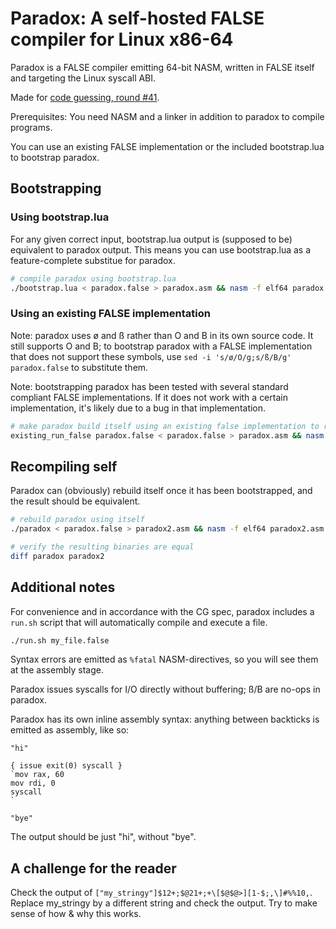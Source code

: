# Paradox: A self-hosted FALSE compiler for Linux x86-64

Paradox is a FALSE compiler emitting 64-bit NASM, written in FALSE itself and targeting the Linux syscall ABI.

Made for [code guessing, round #41](https://cg.esolangs.gay/41/).

Prerequisites: You need NASM and a linker in addition to paradox to compile programs.

You can use an existing FALSE implementation or the included bootstrap.lua to bootstrap paradox.

## Bootstrapping

### Using bootstrap.lua

For any given correct input, bootstrap.lua output is (supposed to be) equivalent to paradox output.
This means you can use bootstrap.lua as a feature-complete substitue for paradox.

```sh
# compile paradox using bootstrap.lua
./bootstrap.lua < paradox.false > paradox.asm && nasm -f elf64 paradox.asm && ld paradox.o -o paradox
```

### Using an existing FALSE implementation

Note: paradox uses ø and ß rather than O and B in its own source code. It still supports O and B; to bootstrap paradox with a FALSE implementation that does not support these symbols, use `sed -i 's/ø/O/g;s/ß/B/g' paradox.false` to substitute them.

Note: bootstrapping paradox has been tested with several standard compliant FALSE implementations. If it does not work with a certain implementation, it's likely due to a bug in that implementation.

```sh
# make paradox build itself using an existing false implementation to run paradox
existing_run_false paradox.false < paradox.false > paradox.asm && nasm -f elf64 paradox.asm && ld paradox.o -o paradox
```

## Recompiling self

Paradox can (obviously) rebuild itself once it has been bootstrapped, and the result should be equivalent.

```sh
# rebuild paradox using itself
./paradox < paradox.false > paradox2.asm && nasm -f elf64 paradox2.asm && ld paradox2.o -o paradox2

# verify the resulting binaries are equal
diff paradox paradox2
```

## Additional notes

For convenience and in accordance with the CG spec, paradox includes a `run.sh` script that will automatically compile and execute a file.

```sh
./run.sh my_file.false
```

Syntax errors are emitted as `%fatal` NASM-directives, so you will see them at the assembly stage.

Paradox issues syscalls for I/O directly without buffering; ß/B are no-ops in paradox.

Paradox has its own inline assembly syntax: anything between backticks is emitted as assembly, like so:

```
"hi"

{ issue exit(0) syscall }
`mov rax, 60
mov rdi, 0
syscall
`

"bye"
```

The output should be just "hi", without "bye".

## A challenge for the reader

Check the output of `["my_stringy"]$12+;$@21+;+\[$@$@>][1-$;,\]#%%10,`. Replace my_stringy by a different string and check the output. Try to make sense of how & why this works.
